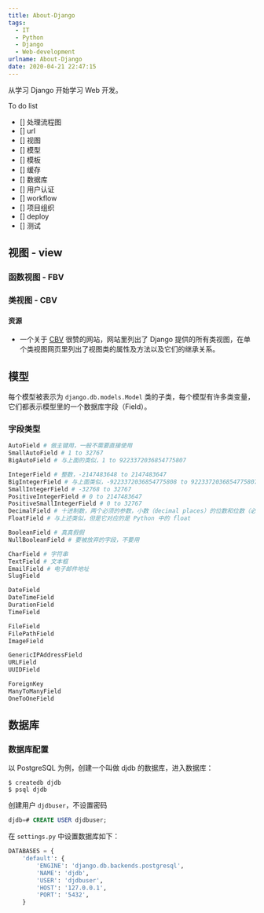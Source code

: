 ```yaml
---
title: About-Django
tags:
  - IT
  - Python
  - Django
  - Web-development
urlname: About-Django
date: 2020-04-21 22:47:15
---
```



从学习 Django 开始学习 Web 开发。

<!-- more -->

To do list

- [] 处理流程图
- [] url
- [] 视图
- [] 模型
- [] 模板
- [] 缓存
- [] 数据库
- [] 用户认证
- [] workflow
- [] 项目组织
- [] deploy
- [] 测试

## 视图 - view

### 函数视图 - FBV

### 类视图 - CBV

#### 资源

- 一个关于 [CBV](http://ccbv.co.uk/) 很赞的网站，网站里列出了 Django 提供的所有类视图，在单个类视图网页里列出了视图类的属性及方法以及它们的继承关系。

## 模型

每个模型被表示为 `django.db.models.Model` 类的子类，每个模型有许多类变量，它们都表示模型里的一个数据库字段（Field）。

### 字段类型

```python
AutoField # 做主键用，一般不需要直接使用
SmallAutoField # 1 to 32767
BigAutoField # 与上面的类似，1 to 9223372036854775807

IntegerField # 整数，-2147483648 to 2147483647
BigIntegerField # 与上面类似，-9223372036854775808 to 9223372036854775807，from 里是 textinput
SmallIntegerField # -32768 to 32767
PositiveIntegerField # 0 to 2147483647
PositiveSmallIntegerField # 0 to 32767
DecimalField # 十进制数，两个必须的参数，小数（decimal places）的位数和位数（必须大于小数的位数）
FloatField # 与上述类似，但是它对应的是 Python 中的 float

BooleanField # 真真假假
NullBooleanField # 要被放弃的字段，不要用

CharField # 字符串
TextField # 文本框
EmailField # 电子邮件地址
SlugField

DateField
DateTimeField
DurationField
TimeField

FileField
FilePathField
ImageField

GenericIPAddressField
URLField
UUIDField

ForeignKey
ManyToManyField
OneToOneField
```

## 数据库

### 数据库配置

以 PostgreSQL 为例，创建一个叫做 djdb 的数据库，进入数据库：

```shell
$ createdb djdb
$ psql djdb
```

创建用户 `djdbuser`，不设置密码

```sql
djdb=# CREATE USER djdbuser;
```

在 `settings.py` 中设置数据库如下：

```python
DATABASES = {
    'default': {
        'ENGINE': 'django.db.backends.postgresql',
        'NAME': 'djdb',
        'USER': 'djdbuser',
        'HOST': '127.0.0.1',
        'PORT': '5432',
    }
```
